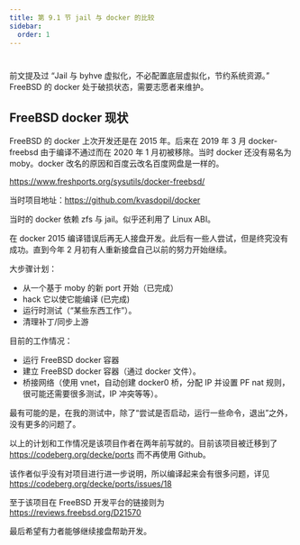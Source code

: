 ```yaml
---
title: 第 9.1 节 jail 与 docker 的比较
sidebar:
  order: 1
---
```

# 

前文提及过 “Jail 与 byhve 虚拟化，不必配置底层虚拟化，节约系统资源。” FreeBSD 的 docker 处于破损状态，需要志愿者来维护。

## FreeBSD docker 现状

FreeBSD 的 docker 上次开发还是在 2015 年。后来在 2019 年 3 月 docker-freebsd 由于编译不通过而在 2020 年 1 月初被移除。当时 docker 还没有易名为 moby。docker 改名的原因和百度云改名百度网盘是一样的。

<https://www.freshports.org/sysutils/docker-freebsd/>

当时项目地址：<https://github.com/kvasdopil/docker>

当时的 docker 依赖 zfs 与 jail。似乎还利用了 Linux ABI。

在 docker 2015 编译错误后再无人接盘开发。此后有一些人尝试，但是终究没有成功。直到今年 2 月初有人重新接盘自己以前的努力开始继续。

大步骤计划：

- 从一个基于 moby 的新 port 开始（已完成）
- hack 它以使它能编译 (已完成)
- 运行时测试（“某些东西工作”）。
- 清理补丁/同步上游

目前的工作情况：

- 运行 FreeBSD docker 容器
- 建立 FreeBSD docker 容器（通过 docker 文件）。
- 桥接网络（使用 vnet，自动创建 docker0 桥，分配 IP 并设置 PF nat 规则，很可能还需要很多测试，IP 冲突等等）。

最有可能的是，在我的测试中，除了“尝试是否启动，运行一些命令，退出”之外，没有更多的问题了。

以上的计划和工作情况是该项目作者在两年前写就的。目前该项目被迁移到了 <https://codeberg.org/decke/ports> 而不再使用 Github。

该作者似乎没有对项目进行进一步说明，所以编译起来会有很多问题，详见 <https://codeberg.org/decke/ports/issues/18>

至于该项目在 FreeBSD 开发平台的链接则为 <https://reviews.freebsd.org/D21570>

最后希望有力者能够继续接盘帮助开发。
